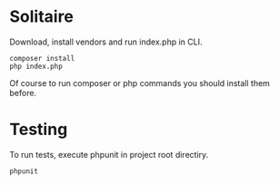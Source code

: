 # Solitaire

Download, install vendors and run index.php in CLI.

```
composer install
php index.php
```

Of course to run composer or php commands you should install them before.

# Testing

To run tests, execute phpunit in project root directiry.

```
phpunit
```

